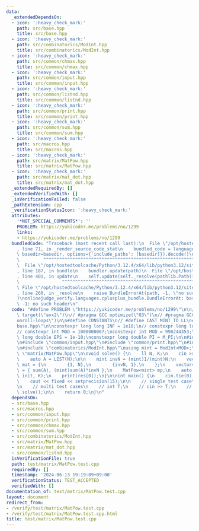 ```yaml
---
data:
  _extendedDependsOn:
  - icon: ':heavy_check_mark:'
    path: src/base.hpp
    title: src/base.hpp
  - icon: ':heavy_check_mark:'
    path: src/combinatorics/ModInt.hpp
    title: src/combinatorics/ModInt.hpp
  - icon: ':heavy_check_mark:'
    path: src/common/chmax.hpp
    title: src/common/chmax.hpp
  - icon: ':heavy_check_mark:'
    path: src/common/input.hpp
    title: src/common/input.hpp
  - icon: ':heavy_check_mark:'
    path: src/common/listnd.hpp
    title: src/common/listnd.hpp
  - icon: ':heavy_check_mark:'
    path: src/common/print.hpp
    title: src/common/print.hpp
  - icon: ':heavy_check_mark:'
    path: src/common/sum.hpp
    title: src/common/sum.hpp
  - icon: ':heavy_check_mark:'
    path: src/macros.hpp
    title: src/macros.hpp
  - icon: ':heavy_check_mark:'
    path: src/matrix/MatPow.hpp
    title: src/matrix/MatPow.hpp
  - icon: ':heavy_check_mark:'
    path: src/matrix/mat_dot.hpp
    title: src/matrix/mat_dot.hpp
  _extendedRequiredBy: []
  _extendedVerifiedWith: []
  _isVerificationFailed: false
  _pathExtension: cpp
  _verificationStatusIcon: ':heavy_check_mark:'
  attributes:
    '*NOT_SPECIAL_COMMENTS*': ''
    PROBLEM: https://yukicoder.me/problems/no/1299
    links:
    - https://yukicoder.me/problems/no/1299
  bundledCode: "Traceback (most recent call last):\n  File \"/opt/hostedtoolcache/Python/3.12.4/x64/lib/python3.12/site-packages/onlinejudge_verify/documentation/build.py\"\
    , line 71, in _render_source_code_stat\n    bundled_code = language.bundle(stat.path,\
    \ basedir=basedir, options={'include_paths': [basedir]}).decode()\n          \
    \         ^^^^^^^^^^^^^^^^^^^^^^^^^^^^^^^^^^^^^^^^^^^^^^^^^^^^^^^^^^^^^^^^^^^^^^^^^^^^^^^^^\n\
    \  File \"/opt/hostedtoolcache/Python/3.12.4/x64/lib/python3.12/site-packages/onlinejudge_verify/languages/cplusplus.py\"\
    , line 187, in bundle\n    bundler.update(path)\n  File \"/opt/hostedtoolcache/Python/3.12.4/x64/lib/python3.12/site-packages/onlinejudge_verify/languages/cplusplus_bundle.py\"\
    , line 401, in update\n    self.update(self._resolve(pathlib.Path(included), included_from=path))\n\
    \                ^^^^^^^^^^^^^^^^^^^^^^^^^^^^^^^^^^^^^^^^^^^^^^^^^^^^^^^^^\n \
    \ File \"/opt/hostedtoolcache/Python/3.12.4/x64/lib/python3.12/site-packages/onlinejudge_verify/languages/cplusplus_bundle.py\"\
    , line 260, in _resolve\n    raise BundleErrorAt(path, -1, \"no such header\"\
    )\nonlinejudge_verify.languages.cplusplus_bundle.BundleErrorAt: base.hpp: line\
    \ -1: no such header\n"
  code: "#define PROBLEM \"https://yukicoder.me/problems/no/1299\"\n\n// #pragma GCC\
    \ target(\"avx2\")\n// #pragma GCC optimize(\"O3\")\n// #pragma GCC optimize(\"\
    unroll-loops\")\n\n#define CONSTANTS\n// #define CAST_MINT_TO_LL\n#include \"\
    base.hpp\"\n\nconstexpr long long INF = 1e18;\n// constexpr long long INF = LONG_LONG_MAX;\n\
    // constexpr int MOD = 1000000007;\nconstexpr int MOD = 998244353;\nconstexpr\
    \ long double EPS = 1e-10;\nconstexpr long double PI = M_PI;\n\n#include \"macros.hpp\"\
    \n#include \"common/input.hpp\"\n#include \"common/print.hpp\"\n#include \"common/sum.hpp\"\
    \n#include \"combinatorics/ModInt.hpp\"\nusing mint = ModInt<MOD>;\n\n#include\
    \ \"matrix/MatPow.hpp\"\n\nvoid solve() {\n    ll N, K;\n    cin >> N >> K;\n\
    \    auto A = LIST(N);\n\n    mint invN = (mint)1/(mint)N;\n    vector<vector<mint>>\
    \ mat = {\n        {1, N},\n        {invN, 1},\n    };\n    vector<mint> init\
    \ = { sum(A), (mint)sum(A)*invN };\n    MatPow<mint> mp;\n    auto res = mp.solve(mat,\
    \ init, K);\n    print(res[0]);\n}\n\nint main() {\n    cin.tie(0);\n    ios::sync_with_stdio(false);\n\
    \    cout << fixed << setprecision(15);\n\n    // single test case\n    solve();\n\
    \n    // multi test cases\n    // int T;\n    // cin >> T;\n    // while (T--)\
    \ solve();\n\n    return 0;\n}\n"
  dependsOn:
  - src/base.hpp
  - src/macros.hpp
  - src/common/input.hpp
  - src/common/print.hpp
  - src/common/chmax.hpp
  - src/common/sum.hpp
  - src/combinatorics/ModInt.hpp
  - src/matrix/MatPow.hpp
  - src/matrix/mat_dot.hpp
  - src/common/listnd.hpp
  isVerificationFile: true
  path: test/matrix/MatPow.test.cpp
  requiredBy: []
  timestamp: '2024-06-13 19:19:09+09:00'
  verificationStatus: TEST_ACCEPTED
  verifiedWith: []
documentation_of: test/matrix/MatPow.test.cpp
layout: document
redirect_from:
- /verify/test/matrix/MatPow.test.cpp
- /verify/test/matrix/MatPow.test.cpp.html
title: test/matrix/MatPow.test.cpp
---
```

